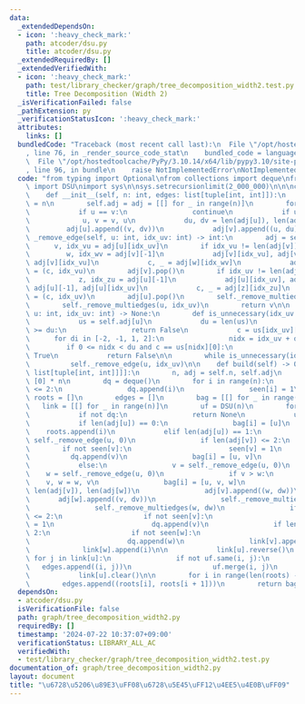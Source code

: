 ```yaml
---
data:
  _extendedDependsOn:
  - icon: ':heavy_check_mark:'
    path: atcoder/dsu.py
    title: atcoder/dsu.py
  _extendedRequiredBy: []
  _extendedVerifiedWith:
  - icon: ':heavy_check_mark:'
    path: test/library_checker/graph/tree_decomposition_width2.test.py
    title: Tree Decomposition (Width 2)
  _isVerificationFailed: false
  _pathExtension: py
  _verificationStatusIcon: ':heavy_check_mark:'
  attributes:
    links: []
  bundledCode: "Traceback (most recent call last):\n  File \"/opt/hostedtoolcache/PyPy/3.10.14/x64/lib/pypy3.10/site-packages/onlinejudge_verify/documentation/build.py\"\
    , line 76, in _render_source_code_stat\n    bundled_code = language.bundle(\n\
    \  File \"/opt/hostedtoolcache/PyPy/3.10.14/x64/lib/pypy3.10/site-packages/onlinejudge_verify/languages/python.py\"\
    , line 96, in bundle\n    raise NotImplementedError\nNotImplementedError\n"
  code: "from typing import Optional\nfrom collections import deque\nfrom atcoder.dsu\
    \ import DSU\nimport sys\n\nsys.setrecursionlimit(2_000_000)\n\n\nclass TreeDecompositionWidth2:\n\
    \    def __init__(self, n: int, edges: list[tuple[int, int]]):\n        self.n\
    \ = n\n        self.adj = adj = [[] for _ in range(n)]\n        for u, v in edges:\n\
    \            if u == v:\n                continue\n            if u > v:\n   \
    \             u, v = v, u\n            du, dv = len(adj[u]), len(adj[v])\n   \
    \         adj[u].append((v, dv))\n            adj[v].append((u, du))\n\n    def\
    \ _remove_edge(self, u: int, idx_uv: int) -> int:\n        adj = self.adj\n  \
    \      v, idx_vu = adj[u][idx_uv]\n        if idx_vu != len(adj[v]) - 1:\n   \
    \         w, idx_wv = adj[v][-1]\n            adj[v][idx_vu], adj[v][-1] = adj[v][-1],\
    \ adj[v][idx_vu]\n            c, _ = adj[w][idx_wv]\n            adj[w][idx_wv]\
    \ = (c, idx_vu)\n        adj[v].pop()\n        if idx_uv != len(adj[u]) - 1:\n\
    \            z, idx_zu = adj[u][-1]\n            adj[u][idx_uv], adj[u][-1] =\
    \ adj[u][-1], adj[u][idx_uv]\n            c, _ = adj[z][idx_zu]\n            adj[z][idx_zu]\
    \ = (c, idx_uv)\n        adj[u].pop()\n        self._remove_multiedges(v, idx_vu)\n\
    \        self._remove_multiedges(u, idx_uv)\n        return v\n\n    def _remove_multiedges(self,\
    \ u: int, idx_uv: int) -> None:\n        def is_unnecessary(idx_uv: int) -> bool:\n\
    \            us = self.adj[u]\n            du = len(us)\n            if idx_uv\
    \ >= du:\n                return False\n            c = us[idx_uv][0]\n      \
    \      for di in [-2, -1, 1, 2]:\n                nidx = idx_uv + di\n       \
    \         if 0 <= nidx < du and c == us[nidx][0]:\n                    return\
    \ True\n            return False\n\n        while is_unnecessary(idx_uv):\n  \
    \          self._remove_edge(u, idx_uv)\n\n    def build(self) -> Optional[tuple[list[list[int]],\
    \ list[tuple[int, int]]]]:\n        n, adj = self.n, self.adj\n        seen =\
    \ [0] * n\n        dq = deque()\n        for i in range(n):\n            if len(adj[i])\
    \ <= 2:\n                dq.append(i)\n                seen[i] = 1\n\n       \
    \ roots = []\n        edges = []\n        bag = [[] for _ in range(n)]\n     \
    \   link = [[] for _ in range(n)]\n        uf = DSU(n)\n        for i in range(n):\n\
    \            if not dq:\n                return None\n            u = dq.popleft()\n\
    \            if len(adj[u]) == 0:\n                bag[i] = [u]\n            \
    \    roots.append(i)\n            elif len(adj[u]) == 1:\n                v =\
    \ self._remove_edge(u, 0)\n                if len(adj[v]) <= 2:\n            \
    \        if not seen[v]:\n                        seen[v] = 1\n              \
    \          dq.append(v)\n                bag[i] = [u, v]\n                link[v].append(i)\n\
    \            else:\n                v = self._remove_edge(u, 0)\n            \
    \    w = self._remove_edge(u, 0)\n                if v > w:\n                \
    \    v, w = w, v\n                bag[i] = [u, v, w]\n                dv, dw =\
    \ len(adj[v]), len(adj[w])\n                adj[v].append((w, dw))\n         \
    \       adj[w].append((v, dv))\n                self._remove_multiedges(v, dv)\n\
    \                self._remove_multiedges(w, dw)\n                if len(adj[v])\
    \ <= 2:\n                    if not seen[v]:\n                        seen[v]\
    \ = 1\n                        dq.append(v)\n                if len(adj[w]) <=\
    \ 2:\n                    if not seen[w]:\n                        seen[w] = 1\n\
    \                        dq.append(w)\n                link[v].append(i)\n   \
    \             link[w].append(i)\n\n            link[u].reverse()\n           \
    \ for j in link[u]:\n                if not uf.same(i, j):\n                 \
    \   edges.append((i, j))\n                    uf.merge(i, j)\n            adj[u].clear()\n\
    \            link[u].clear()\n\n        for i in range(len(roots) - 1):\n    \
    \        edges.append((roots[i], roots[i + 1]))\n        return bag, edges\n"
  dependsOn:
  - atcoder/dsu.py
  isVerificationFile: false
  path: graph/tree_decomposition_width2.py
  requiredBy: []
  timestamp: '2024-07-22 10:37:07+09:00'
  verificationStatus: LIBRARY_ALL_AC
  verifiedWith:
  - test/library_checker/graph/tree_decomposition_width2.test.py
documentation_of: graph/tree_decomposition_width2.py
layout: document
title: "\u6728\u5206\u89E3\uFF08\u6728\u5E45\uFF12\u4EE5\u4E0B\uFF09"
---
```

